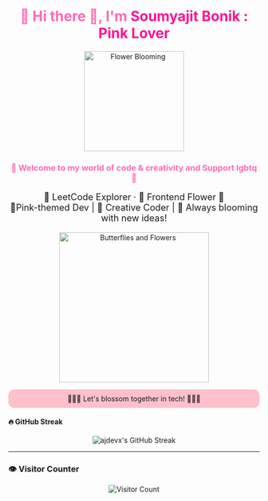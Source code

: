 <!-- 🌸 Girly Profile Header for Soumyajit Bonik -->

<h1 align="center" style="color:hotpink;">
  🌈 Hi there 👋, I'm <span style="color:deeppink;">Soumyajit Bonik : Pink Lover</span>
</h1>

<p align="center">
  <img src="https://media.giphy.com/media/WoD6JZnwap6s8/giphy.gif" width="200" alt="Flower Blooming" />
</p>

<h3 align="center" style="color:hotpink;">
  🌈 Welcome to my world of code & creativity and Support lgbtq 🌈
</h3>

<p align="center" style="font-size:18px;">
  🌈 LeetCode Explorer · 🌼 Frontend Flower 🌸<br>
 🌈Pink-themed Dev | 🌺 Creative Coder | 🌈 Always blooming with new ideas!
</p>

<p align="center">
  <img src="https://i.pinimg.com/originals/75/17/f4/7517f4a01462c3f402cb4d0c1d8a18b0.gif" width="300" alt="Butterflies and Flowers" />
</p>

<p align="center" style="background-color:pink; padding:10px; border-radius:12px;">
  🌸💗🌸 Let's blossom together in tech! 🌸💗🌸
</p>

#### 🔥 GitHub Streak

<p align="center">
  <img src="https://streak-stats.demolab.com/?user=ajdevx&theme=radical&hide_border=true" alt="ajdevx's GitHub Streak" />
</p>


---

### 👁️ Visitor Counter

<p align="center">
  <img src="https://profile-counter.glitch.me/ajdevx/count.svg" alt="Visitor Count" />
</p>

